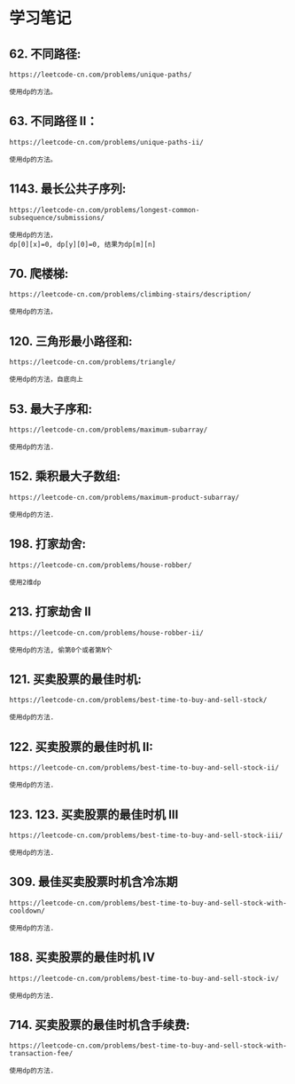 # 学习笔记


## 62. 不同路径:

    https://leetcode-cn.com/problems/unique-paths/
    
    使用dp的方法。
    
## 63. 不同路径 II：

    https://leetcode-cn.com/problems/unique-paths-ii/
    
    使用dp的方法。


## 1143. 最长公共子序列:

    https://leetcode-cn.com/problems/longest-common-subsequence/submissions/
    
    使用dp的方法，
    dp[0][x]=0, dp[y][0]=0, 结果为dp[m][n]
    
## 70. 爬楼梯:

    https://leetcode-cn.com/problems/climbing-stairs/description/
    
    使用dp的方法，
    
## 120. 三角形最小路径和:

    https://leetcode-cn.com/problems/triangle/
    
    使用dp的方法，自底向上
    
## 53. 最大子序和:

    https://leetcode-cn.com/problems/maximum-subarray/
    
    使用dp的方法.
    
## 152. 乘积最大子数组:

    https://leetcode-cn.com/problems/maximum-product-subarray/
    
    使用dp的方法.
    
## 198. 打家劫舍:

    https://leetcode-cn.com/problems/house-robber/
    
    使用2维dp
    
## 213. 打家劫舍 II

    https://leetcode-cn.com/problems/house-robber-ii/
    
    使用dp的方法, 偷第0个或者第N个
    
## 121. 买卖股票的最佳时机:

    https://leetcode-cn.com/problems/best-time-to-buy-and-sell-stock/
    
    使用dp的方法.
    
## 122. 买卖股票的最佳时机 II:

    https://leetcode-cn.com/problems/best-time-to-buy-and-sell-stock-ii/
    
    使用dp的方法.
    
## 123. 123. 买卖股票的最佳时机 III

    https://leetcode-cn.com/problems/best-time-to-buy-and-sell-stock-iii/
    
    使用dp的方法.
    
## 309. 最佳买卖股票时机含冷冻期

    https://leetcode-cn.com/problems/best-time-to-buy-and-sell-stock-with-cooldown/
    
    使用dp的方法.
    
## 188. 买卖股票的最佳时机 IV

    https://leetcode-cn.com/problems/best-time-to-buy-and-sell-stock-iv/
    
    使用dp的方法.
    
## 714. 买卖股票的最佳时机含手续费:

    https://leetcode-cn.com/problems/best-time-to-buy-and-sell-stock-with-transaction-fee/
    
    使用dp的方法.
    